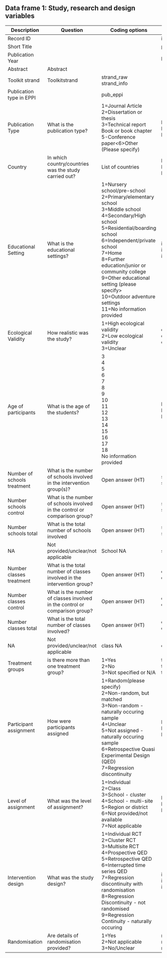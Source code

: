 ## Data frame 1: Study, research and design variables

| Description | Question | Coding options | Columns |
| ------------- | ------------- | ------------- | ------------- |
| Record ID  | || id |
| Short Title || | pub_author |
| Publication Year  | || pub_year |
| Abstract | Abstract || | abstract |
| Toolkit strand | Toolkitstrand | strand_raw<br>strand_info |
| Publication type in EPPI || pub_eppi |
| Publication Type  | What is the publication type? | 1=Journal Article<br>2=Dissertation or thesis<br>3=Technical report<br>Book or book chapter<br>5-Conference paper<6>Other (Please specify) |pub_type_raw<br>put_type_ht<br>put_type_info |
| Country | In which country/countries was the study carried out? | List of countries | loc_country_raw<br>loc_country_ht<br>loc_country_info |
| Educational Setting | What is the educational settings? | 1=Nursery school/pre-school<br>2=Primary/elementary school<br>3=Middle school<br>4=Secondary/High school<br>5=Residential/boarding school<br>6=Independent/private school<br>7=Home<br>8=Further education/junior or community college<br>9=Other educational setting (please specify><br>10=Outdoor adventure settings<br>11=No information provided | int_setting_raw<br>int_setting_ht<br>int_setting_info |
| Ecological Validity | How realistic was the study? | 1=High ecological validity<Br>2=Low ecological validity<br>3=Unclear | eco_valid_raw<br>eco_valid_ht<br>eco_calid_info |
| Age of participants | What is the age of the students? | 3<br>4<br>5<br>6<br>7<br>8<br>9<br>10<br>11<br>12<br>13<br>14<br>15<br>16<br>17<br>18<br>No information provided |part_age_raw<br>part_age_ht<br>part_age_info |
| Number of schools treatment | What is the number of schools involved in the intervention group(s)? | Open answer (HT) |school_treat_ht<br>school_treat_info |
| Number schools control | What is the number of schools involved in the control or comparison group? | Open answer (HT) | school_cont_ht<br>school_cont_info |
| Number schools total | What is the total number of schools involved | Open answer (HT) | school_total_ht<br>school_total_info |
| NA | Not provided/unclear/not applicable | School NA | school_na |
| Number classes treatment | What is the total number of classes involved in the intervention group? | Open answer (HT) | class_treat_ht<br>class_treat_info |
| Number classes control | What is the number of classes involved in the control or comparison group? | Open answer (HT) | class_cont_ht<br>class_cont_info |
| Number classes total | What is the total number of classes involved? | Open answer (HT) | class_total_ht<br>class_total_info |
| NA | Not provided/unclear/not applicable | class NA | class_na |
| Treatment groups | is there more than one treatment group? | 1=Yes<br>2=No<br>3=Not specified or N/A | treat_group_raw<br>treat_group_ht<br>treat_group_info |
| Participant assignment | How were participants assigned | 1=Random(please specify)<br>2=Non-random, but matched<br>3=Non-random - naturally occuring sample<br>4=Unclear<br>5=Not assigned - naturally occuring sample<br>6=Retrospective Quasi Experimental Design (QED)<br>7=Regression discontinuity |part_assig_raw<br>part_assig_ht<br>part_assig_info |
| Level of assignment | What was the level of assignment? | 1=Individual<br>2=Class<br>3=School - cluster<br>4=School - multi-site<br>5=Region or district<br>6=Not provided/not available<br>7=Not applicable |level_assig_raw<br>level_assig_ht<br>level_assig_info |
| Intervention design | What was the study design? | 1=Individual RCT<br>2=Cluster RCT<br>3=Multisite RCT<br>4=Prospective QED<br>5=Retrospective QED<br>6=Interrupted time series QED<br>7=Regression discontinuity with randomisation<br>8=Regression Discontinuity - not randomised<br>9=Regression Continuity - naturally occuring| int_desig_raw<br>int_desig_ht<br>int_desig_info |
| Randomisation | Are details of randomisation provided? | 1=Yes<br>2=Not applicable<br>3=No/Unclear| rand_raw<br>rand_ht<br>rand_info |
